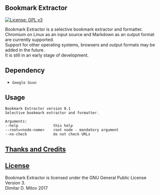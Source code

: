 Bookmark Extractor
--------------------------------------------------------------------------------
[![License: GPL v3](https://img.shields.io/badge/License-GPL%20v3-blue.svg)](./LICENSE.md)

Bookmark Extractor is a selective bookmark extractor and formatter.  
Chromium on Linux as an input source and Markdown as an output format are currently supported.  
Support for other operating systems, browsers and output formats may be added in the future.  
It is still in an early stage of development.  

## Dependency
* ``Google Gson``  

## Usage
```
Bookmark Extractor version 0.1  
Selective bookmark extractor and formatter.  

Arguments:  
--help                this help  
--root=<node-name>    root node - mandatory argument  
--no-check            do not check URLs  
```

## [Thanks and Credits](./CREDITS.md)

## [License](./LICENSE.md)
Bookmark Extractor is licensed under the GNU General Public License Version 3.  
Dimitar D. Mitov 2017  
